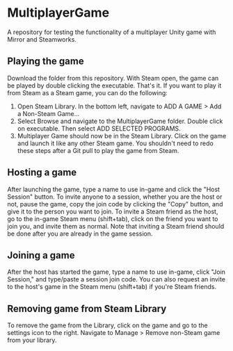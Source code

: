 # MultiplayerGame
A repository for testing the functionality of a multiplayer Unity game with Mirror and Steamworks.

## Playing the game
Download the folder from this repository. With Steam open, the game can be played by double clicking the executable. That's it.
If you want to play it from Steam as a Steam game, you can do the following:
1. Open Steam Library. In the bottom left, navigate to ADD A GAME > Add a Non-Steam Game...
2. Select Browse and navigate to the MultiplayerGame folder. Double click on executable. Then select ADD SELECTED PROGRAMS.
3. Multiplayer Game should now be in the Steam Library. Click on the game and launch it like any other Steam game.
You shouldn't need to redo these steps after a Git pull to play the game from Steam.

## Hosting a game
After launching the game, type a name to use in-game and click the "Host Session" button.
To invite anyone to a session, whether you are the host or not, pause the game, copy the join code by clicking the "Copy" button, and give it to the person you want to join.
To invite a Steam friend as the host, go to the in-game Steam menu (shift+tab), click on the friend you want to join you, and invite them as normal.
Note that inviting a Steam friend should be done after you are already in the game session.

## Joining a game
After the host has started the game, type a name to use in-game, click "Join Session," and type/paste a session join code.
You can also request an invite to the host's game in the Steam menu (shift+tab) if you're Steam friends.

## Removing game from Steam Library
To remove the game from the Library, click on the game and go to the settings icon to the right. Navigate to Manage > Remove non-Steam game from your library.
